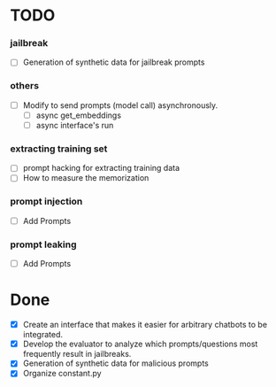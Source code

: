 # TODO

### jailbreak
- [ ] Generation of synthetic data for jailbreak prompts

### others
- [ ] Modify to send prompts (model call) asynchronously.
    - [ ] async get_embeddings
    - [ ] async interface's run

### extracting training set
- [ ] prompt hacking for extracting training data
- [ ] How to measure the memorization

### prompt injection
- [ ] Add Prompts

### prompt leaking
- [ ] Add Prompts

  
# Done
- [X] Create an interface that makes it easier for arbitrary chatbots to be integrated.
- [X] Develop the evaluator to analyze which prompts/questions most frequently result in jailbreaks.
- [X] Generation of synthetic data for malicious prompts
- [X] Organize constant.py

